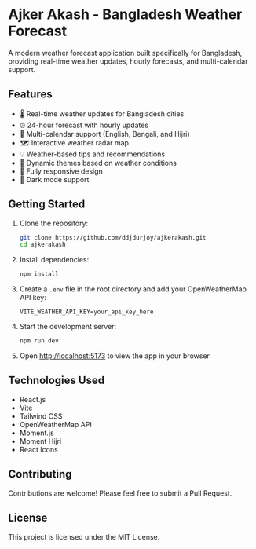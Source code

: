 # Ajker Akash - Bangladesh Weather Forecast

A modern weather forecast application built specifically for Bangladesh, providing real-time weather updates, hourly forecasts, and multi-calendar support.

## Features

- 🌡️ Real-time weather updates for Bangladesh cities
- ⏰ 24-hour forecast with hourly updates
- 📅 Multi-calendar support (English, Bengali, and Hijri)
- 🗺️ Interactive weather radar map
- 💡 Weather-based tips and recommendations
- 🎨 Dynamic themes based on weather conditions
- 📱 Fully responsive design
- 🌙 Dark mode support

## Getting Started

1. Clone the repository:
   ```bash
   git clone https://github.com/ddjdurjoy/ajkerakash.git
   cd ajkerakash
   ```

2. Install dependencies:
   ```bash
   npm install
   ```

3. Create a `.env` file in the root directory and add your OpenWeatherMap API key:
   ```
   VITE_WEATHER_API_KEY=your_api_key_here
   ```

4. Start the development server:
   ```bash
   npm run dev
   ```

5. Open [http://localhost:5173](http://localhost:5173) to view the app in your browser.

## Technologies Used

- React.js
- Vite
- Tailwind CSS
- OpenWeatherMap API
- Moment.js
- Moment Hijri
- React Icons

## Contributing

Contributions are welcome! Please feel free to submit a Pull Request.

## License

This project is licensed under the MIT License.
